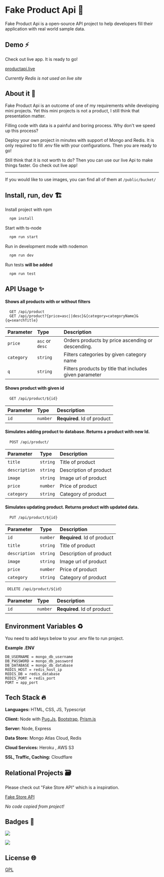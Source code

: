 
# Fake Product Api 🎉

Fake Product Api is a open-source API project to help developers fill their application with real world sample data.

## Demo ⚡️

Check out live app. It is ready to go!

[productapi.live](https://productapi.live)

*Currently Redis is not used on live site*  
## About it 📝

Fake Product Api is an outcome of one of my requirements while developing mini projects. Yet this mini projects is not a product, I still think that presentation matter. 

Filling code with data is a painful and boring process. Why don't we speed up this process?

Deploy your own project in minutes with support of Mongo and Redis. It is only required to fill .env file with your configurations. Then you are ready to go!

Still think that it is not worth to do? Then you can use our live Api to make things faster. Go check out live app!

---
If you would like to use images, you can find all of them at ```/public/bucket/```
## Install, run, dev 🏗️

Install project with npm

```bash 
  npm install
```
Start with ts-node

```bash 
  npm run start
```
Run in development mode with nodemon

```bash 
  npm run dev
```    
Run tests **will be added**

```bash 
  npm run test
```    
## API Usage ✨

#### Shows all products with or without filters

```http
  GET /api/product
  GET /api/product?{price=asc||desc}&{category=categoryName}&{q=searchTitle}
```
| Parameter | Type     | Description                       |
| :-------- | :------- | :-------------------------------- |
| `price`      | `asc` or `desc` | Orders products by price ascending or descending.|
| `category`      | `string` | Filters categories by given category name |
| `q`      | `string` | Filters products by title that includes given parameter |

#### Shows product with given id

```http
  GET /api/product/${id}
```

| Parameter | Type     | Description                       |
| :-------- | :------- | :-------------------------------- |
| `id`      | `number` | **Required**. Id of product |


#### Simulates adding product to database. Returns a product with new Id.

```http
  POST /api/product/
```

| Parameter | Type     | Description                       |
| :-------- | :------- | :-------------------------------- |
| `title`      | `string` | Title of product |
| `description`      | `string` | Description of product |
| `image`      | `string` | Image url of product |
| `price`      | `number` | Price of product |
| `category`      | `string` | Category of product |

#### Simulates updating product. Returns product with updated data.

```http
  PUT /api/product/${id}
```

| Parameter | Type     | Description                       |
| :-------- | :------- | :-------------------------------- |
| `id`      | `number` | **Required**. Id of product |
| `title`      | `string` | Title of product |
| `description`      | `string` | Description of product |
| `image`      | `string` | Image url of product |
| `price`      | `number` | Price of product |
| `category`      | `string` | Category of product |
 
 ```http
  DELETE /api/product/${id}
```

| Parameter | Type     | Description                       |
| :-------- | :------- | :-------------------------------- |
| `id`      | `number` | **Required**. Id of product |

## Environment Variables ♻️

You need to add keys below to your .env file to run project.

**Example .ENV**
```
DB_USERNAME = mongo_db_username
DB_PASSWORD = mongo_db_password
DB_DATABASE = mongo_db_database
REDIS_HOST = redis_host_ip
REDIS_DB = redis_database
REDIS_PORT = redis_port
PORT = app_port
```
## Tech Stack 🔥

**Languages:** HTML, CSS, JS, Typescript

**Client:** Node with [Pug.Js](https://pugjs.org/api/getting-started.html), [Bootstrap](https://getbootstrap.com/), [Prism.js](https://prismjs.com/)

**Server:** Node, Express

**Data Store:** Mongo Atlas Cloud, Redis

**Cloud Services:** Heroku , AWS S3  

**SSL, Traffic, Caching:** Cloudflare
## Relational Projects 🗃️

Please check out "Fake Store API" which is a inspiration.

[Fake Store API](https://fakestoreapi.com/)

*No code copied from project!*

  
## Badges 📌


![](https://img.shields.io/github/last-commit/barisdemirezen/fakeproductapi/main?style=flat-square)

![](https://img.shields.io/github/license/barisdemirezen/fakeproductapi?style=flat-square)

## License 🌐

[GPL](https://choosealicense.com/licenses/gpl-3.0/)

  